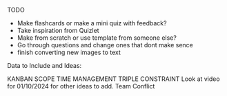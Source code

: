 
TODO

* Make flashcards or make a mini quiz with feedback?
* Take inspiration from Quizlet
* Make from scratch or use template from someone else?
* Go through questions and change ones that dont make sence
* finish converting new images to text 

Data to Include and Ideas:

KANBAN
SCOPE
TIME MANAGEMENT
TRIPLE CONSTRAINT
Look at video for 01/10/2024 for other ideas to add.
Team Conflict



